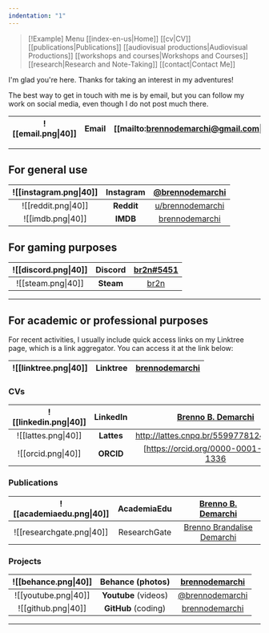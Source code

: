 ```yaml
---
indentation: "1"
---
```

> [!Example] Menu
> [[index-en-us|Home]]   [[cv|CV]]    [[publications|Publications]]   [[audiovisual productions|Audiovisual Productions]]    [[workshops and courses|Workshops and Courses]] [[research|Research and Note-Taking]] [[contact|Contact Me]]

I'm glad you're here. Thanks for taking an interest in my adventures! 

The best way to get in touch with me is by email, but you can follow my work on social media, even though I do not post much there.

| ![[email.png\|40]] | **Email** | [[mailto:brennodemarchi@gmail.com\|brennodemarchi@gmail.com]] |
| :----------------: | :-------: | :-----------------------------------------------------------: |

---
## For general use

| ![[instagram.png\|40]] | **Instagram** |  [@brennodemarchi](https://www.instagram.com/brennodemarchi/)   |
| :--------------------: | :-----------: | :-------------------------------------------------------------: |
|  ![[reddit.png\|40]]   |  **Reddit**   | [u/brennodemarchi](https://www.reddit.com/user/brennodemarchi/) |
|   ![[imdb.png\|40]]    |   **IMDB**    |     [brennodemarchi](https://www.imdb.com/user/ur43026569)      |

## For gaming purposes

| ![[discord.png\|40]] | **Discord** | [br2n#5451](https://discord.com/users/br2n) |
| :------------------: | :---------: | :-----------------------------------------: |
|  ![[steam.png\|40]]  |  **Steam**  | [br2n](https://steamcommunity.com/id/br2n/) |

---
## For academic or professional purposes

  
  For recent activities, I usually include quick access links on my Linktree page, which is a link aggregator. You can access it at the link below:
   
| ![[linktree.png\|40]] | **Linktree** | [brennodemarchi](https://linktr.ee/brennodemarchi) |
| :-------------------: | :----------: | :------------------------------------------------: |
   
   
### CVs 

| ![[linkedin.png\|40]] |          LinkedIn          | [Brenno B. Demarchi](https://www.linkedin.com/in/brennodemarchi/) |
| :-------------------: | :------------------------: | :---------------------------------------------------------------: |
|  ![[lattes.png\|40]]  |         **Lattes**         |              http://lattes.cnpq.br/5599778124078031               |
|  ![[orcid.png\|40]]   |         **ORCID**          |              [https://orcid.org/0000-0001-9701-1336               |
   
   
### Publications
   
   
| ![[academiaedu.png\|40]]  | **AcademiaEdu** |                [Brenno B. Demarchi](https://ufsc.academia.edu/BrennoDemarchi)                 |
| :-----------------------: | :-------------: | :-------------------------------------------------------------------------------------------: |
| ![[researchgate.png\|40]] |  ResearchGate   | [Brenno Brandalise Demarchi](https://www.researchgate.net/profile/Brenno-Brandalise-Demarchi) |
   
   
### Projects


| ![[behance.png\|40]] | **Behance** (photos) |  [brennodemarchi](https://www.behance.net/brennodemarchi)  |
| :------------------: | :------------------: | :--------------------------------------------------------: |
| ![[youtube.png\|40]] | **Youtube** (videos) | [@brennodemarchi](https://www.youtube.com/@brennodemarchi) |
| ![[github.png\|40]]  | **GitHub** (coding)  |    [brennodemarchi](https://github.com/brennodemarchi)     |
   
   
---
